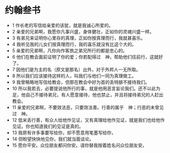 # 约翰叁书
- 1 作长老的写信给亲爱的该犹，就是我诚心所爱的。
- 2 亲爱的兄弟啊，我愿你凡事兴盛，身体健壮，正如你的灵魂兴盛一样。
- 3 有弟兄来证明你心里存的真理，正如你按真理而行，我就甚喜乐。
- 4 我听见我的儿女们按真理而行，我的喜乐就没有比这个大的。
- 5 亲爱的兄弟啊，凡你向作客旅之弟兄所行的都是忠心的。
- 6 他们在教会面前证明了你的爱；你若配得过　神，帮助他们往前行，这就好了。
- 7 因他们是为主的名（原文是那名）出外，对于外邦人一无所取。
- 8 所以我们应该接待这样的人，叫我们与他们一同为真理做工。
- 9 我曾略略地写信给教会，但那在教会中好为首的丢特腓不接待我们。
- 10 所以我若去，必要提说他所行的事，就是他用恶言妄论我们。还不以此为足，他自己不接待弟兄，有人愿意接待，他也禁止，并且将接待弟兄的人赶出教会。
- 11 亲爱的兄弟啊，不要效法恶，只要效法善。行善的属乎　神；行恶的未曾见过　神。
- 12 低米丢行善，有众人给他作见证，又有真理给他作见证，就是我们也给他作见证。你也知道我们的见证是真的。
- 13 我原有许多事要写给你，却不愿意用笔墨写给你，
- 14 但盼望快快地见你，我们就当面谈论。
- 15 愿你平安。众位朋友都问你安。请你替我按着姓名问众位朋友安。
